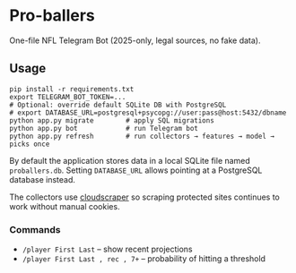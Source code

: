 # Pro-ballers

One-file NFL Telegram Bot (2025-only, legal sources, no fake data).

## Usage

```
pip install -r requirements.txt
export TELEGRAM_BOT_TOKEN=...
# Optional: override default SQLite DB with PostgreSQL
# export DATABASE_URL=postgresql+psycopg://user:pass@host:5432/dbname
python app.py migrate        # apply SQL migrations
python app.py bot            # run Telegram bot
python app.py refresh        # run collectors → features → model → picks once
```

By default the application stores data in a local SQLite file named
`proballers.db`.  Setting `DATABASE_URL` allows pointing at a PostgreSQL
database instead.

The collectors use [cloudscraper](https://pypi.org/project/cloudscraper/)
so scraping protected sites continues to work without manual cookies.

### Commands
- `/player First Last` – show recent projections
- `/player First Last , rec , 7+` – probability of hitting a threshold
